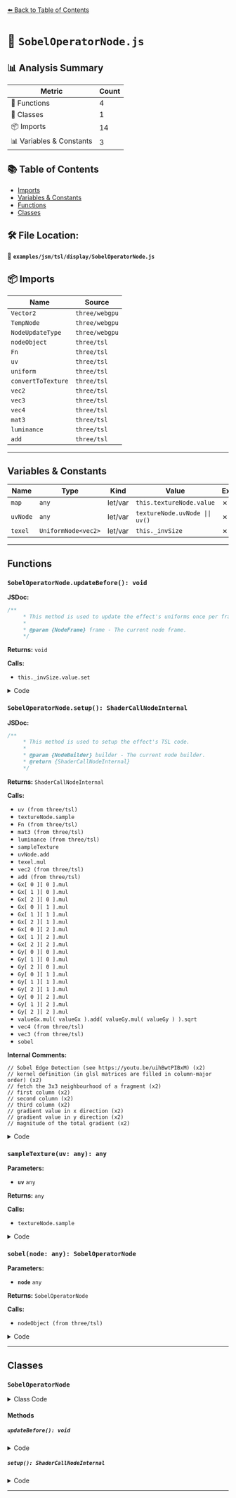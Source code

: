 [⬅️ Back to Table of Contents](../../../../index.md)

# 📄 `SobelOperatorNode.js`

## 📊 Analysis Summary

| Metric | Count |
|--------|-------|
| 🔧 Functions | 4 |
| 🧱 Classes | 1 |
| 📦 Imports | 14 |
| 📊 Variables & Constants | 3 |

## 📚 Table of Contents

- [Imports](#imports)
- [Variables & Constants](#variables-constants)
- [Functions](#functions)
- [Classes](#classes)

## 🛠️ File Location:
📂 **`examples/jsm/tsl/display/SobelOperatorNode.js`**

## 📦 Imports

| Name | Source |
|------|--------|
| `Vector2` | `three/webgpu` |
| `TempNode` | `three/webgpu` |
| `NodeUpdateType` | `three/webgpu` |
| `nodeObject` | `three/tsl` |
| `Fn` | `three/tsl` |
| `uv` | `three/tsl` |
| `uniform` | `three/tsl` |
| `convertToTexture` | `three/tsl` |
| `vec2` | `three/tsl` |
| `vec3` | `three/tsl` |
| `vec4` | `three/tsl` |
| `mat3` | `three/tsl` |
| `luminance` | `three/tsl` |
| `add` | `three/tsl` |


---

## Variables & Constants

| Name | Type | Kind | Value | Exported |
|------|------|------|-------|----------|
| `map` | `any` | let/var | `this.textureNode.value` | ✗ |
| `uvNode` | `any` | let/var | `textureNode.uvNode \|\| uv()` | ✗ |
| `texel` | `UniformNode<vec2>` | let/var | `this._invSize` | ✗ |


---

## Functions

### `SobelOperatorNode.updateBefore(): void`

**JSDoc:**
```typescript
/**
	 * This method is used to update the effect's uniforms once per frame.
	 *
	 * @param {NodeFrame} frame - The current node frame.
	 */
```

**Returns:** `void`

**Calls:**

- `this._invSize.value.set`

<details><summary>Code</summary>

```typescript
updateBefore( /* frame */ ) {

		const map = this.textureNode.value;

		this._invSize.value.set( 1 / map.image.width, 1 / map.image.height );

	}
```
</details>

### `SobelOperatorNode.setup(): ShaderCallNodeInternal`

**JSDoc:**
```typescript
/**
	 * This method is used to setup the effect's TSL code.
	 *
	 * @param {NodeBuilder} builder - The current node builder.
	 * @return {ShaderCallNodeInternal}
	 */
```

**Returns:** `ShaderCallNodeInternal`

**Calls:**

- `uv (from three/tsl)`
- `textureNode.sample`
- `Fn (from three/tsl)`
- `mat3 (from three/tsl)`
- `luminance (from three/tsl)`
- `sampleTexture`
- `uvNode.add`
- `texel.mul`
- `vec2 (from three/tsl)`
- `add (from three/tsl)`
- `Gx[ 0 ][ 0 ].mul`
- `Gx[ 1 ][ 0 ].mul`
- `Gx[ 2 ][ 0 ].mul`
- `Gx[ 0 ][ 1 ].mul`
- `Gx[ 1 ][ 1 ].mul`
- `Gx[ 2 ][ 1 ].mul`
- `Gx[ 0 ][ 2 ].mul`
- `Gx[ 1 ][ 2 ].mul`
- `Gx[ 2 ][ 2 ].mul`
- `Gy[ 0 ][ 0 ].mul`
- `Gy[ 1 ][ 0 ].mul`
- `Gy[ 2 ][ 0 ].mul`
- `Gy[ 0 ][ 1 ].mul`
- `Gy[ 1 ][ 1 ].mul`
- `Gy[ 2 ][ 1 ].mul`
- `Gy[ 0 ][ 2 ].mul`
- `Gy[ 1 ][ 2 ].mul`
- `Gy[ 2 ][ 2 ].mul`
- `valueGx.mul( valueGx ).add( valueGy.mul( valueGy ) ).sqrt`
- `vec4 (from three/tsl)`
- `vec3 (from three/tsl)`
- `sobel`

**Internal Comments:**
```
// Sobel Edge Detection (see https://youtu.be/uihBwtPIBxM) (x2)
// kernel definition (in glsl matrices are filled in column-major order) (x2)
// fetch the 3x3 neighbourhood of a fragment (x2)
// first column (x2)
// second column (x2)
// third column (x2)
// gradient value in x direction (x2)
// gradient value in y direction (x2)
// magnitude of the total gradient (x2)
```

<details><summary>Code</summary>

```typescript
setup( /* builder */ ) {

		const { textureNode } = this;

		const uvNode = textureNode.uvNode || uv();

		const sampleTexture = ( uv ) => textureNode.sample( uv );

		const sobel = Fn( () => {

			// Sobel Edge Detection (see https://youtu.be/uihBwtPIBxM)

			const texel = this._invSize;

			// kernel definition (in glsl matrices are filled in column-major order)

			const Gx = mat3( - 1, - 2, - 1, 0, 0, 0, 1, 2, 1 ); // x direction kernel
			const Gy = mat3( - 1, 0, 1, - 2, 0, 2, - 1, 0, 1 ); // y direction kernel

			// fetch the 3x3 neighbourhood of a fragment

			// first column

			const tx0y0 = luminance( sampleTexture( uvNode.add( texel.mul( vec2( - 1, - 1 ) ) ) ).xyz );
			const tx0y1 = luminance( sampleTexture( uvNode.add( texel.mul( vec2( - 1, 0 ) ) ) ).xyz );
			const tx0y2 = luminance( sampleTexture( uvNode.add( texel.mul( vec2( - 1, 1 ) ) ) ).xyz );

			// second column

			const tx1y0 = luminance( sampleTexture( uvNode.add( texel.mul( vec2( 0, - 1 ) ) ) ).xyz );
			const tx1y1 = luminance( sampleTexture( uvNode.add( texel.mul( vec2( 0, 0 ) ) ) ).xyz );
			const tx1y2 = luminance( sampleTexture( uvNode.add( texel.mul( vec2( 0, 1 ) ) ) ).xyz );

			// third column

			const tx2y0 = luminance( sampleTexture( uvNode.add( texel.mul( vec2( 1, - 1 ) ) ) ).xyz );
			const tx2y1 = luminance( sampleTexture( uvNode.add( texel.mul( vec2( 1, 0 ) ) ) ).xyz );
			const tx2y2 = luminance( sampleTexture( uvNode.add( texel.mul( vec2( 1, 1 ) ) ) ).xyz );

			// gradient value in x direction

			const valueGx = add(
				Gx[ 0 ][ 0 ].mul( tx0y0 ),
				Gx[ 1 ][ 0 ].mul( tx1y0 ),
				Gx[ 2 ][ 0 ].mul( tx2y0 ),
				Gx[ 0 ][ 1 ].mul( tx0y1 ),
				Gx[ 1 ][ 1 ].mul( tx1y1 ),
				Gx[ 2 ][ 1 ].mul( tx2y1 ),
				Gx[ 0 ][ 2 ].mul( tx0y2 ),
				Gx[ 1 ][ 2 ].mul( tx1y2 ),
				Gx[ 2 ][ 2 ].mul( tx2y2 )
			);


			// gradient value in y direction

			const valueGy = add(
				Gy[ 0 ][ 0 ].mul( tx0y0 ),
				Gy[ 1 ][ 0 ].mul( tx1y0 ),
				Gy[ 2 ][ 0 ].mul( tx2y0 ),
				Gy[ 0 ][ 1 ].mul( tx0y1 ),
				Gy[ 1 ][ 1 ].mul( tx1y1 ),
				Gy[ 2 ][ 1 ].mul( tx2y1 ),
				Gy[ 0 ][ 2 ].mul( tx0y2 ),
				Gy[ 1 ][ 2 ].mul( tx1y2 ),
				Gy[ 2 ][ 2 ].mul( tx2y2 )
			);

			// magnitude of the total gradient

			const G = valueGx.mul( valueGx ).add( valueGy.mul( valueGy ) ).sqrt();

			return vec4( vec3( G ), 1 );

		} );

		const outputNode = sobel();

		return outputNode;

	}
```
</details>

### `sampleTexture(uv: any): any`

**Parameters:**

- **`uv`** `any`

**Returns:** `any`

**Calls:**

- `textureNode.sample`

<details><summary>Code</summary>

```typescript
( uv ) => textureNode.sample( uv )
```
</details>

### `sobel(node: any): SobelOperatorNode`

**Parameters:**

- **`node`** `any`

**Returns:** `SobelOperatorNode`

**Calls:**

- `nodeObject (from three/tsl)`

<details><summary>Code</summary>

```typescript
( node ) => nodeObject( new SobelOperatorNode( convertToTexture( node ) ) )
```
</details>


---

## Classes

### `SobelOperatorNode`

<details><summary>Class Code</summary>

```ts
class SobelOperatorNode extends TempNode {

	static get type() {

		return 'SobelOperatorNode';

	}

	/**
	 * Constructs a new sobel operator node.
	 *
	 * @param {TextureNode} textureNode - The texture node that represents the input of the effect.
	 */
	constructor( textureNode ) {

		super( 'vec4' );

		/**
		 * The texture node that represents the input of the effect.
		 *
		 * @type {TextureNode}
		 */
		this.textureNode = textureNode;

		/**
		 * The `updateBeforeType` is set to `NodeUpdateType.FRAME` since the node updates
		 * its internal uniforms once per frame in `updateBefore()`.
		 *
		 * @type {string}
		 * @default 'frame'
		 */
		this.updateBeforeType = NodeUpdateType.FRAME;

		/**
		 * A uniform node holding the inverse resolution value.
		 *
		 * @private
		 * @type {UniformNode<vec2>}
		 */
		this._invSize = uniform( new Vector2() );

	}

	/**
	 * This method is used to update the effect's uniforms once per frame.
	 *
	 * @param {NodeFrame} frame - The current node frame.
	 */
	updateBefore( /* frame */ ) {

		const map = this.textureNode.value;

		this._invSize.value.set( 1 / map.image.width, 1 / map.image.height );

	}

	/**
	 * This method is used to setup the effect's TSL code.
	 *
	 * @param {NodeBuilder} builder - The current node builder.
	 * @return {ShaderCallNodeInternal}
	 */
	setup( /* builder */ ) {

		const { textureNode } = this;

		const uvNode = textureNode.uvNode || uv();

		const sampleTexture = ( uv ) => textureNode.sample( uv );

		const sobel = Fn( () => {

			// Sobel Edge Detection (see https://youtu.be/uihBwtPIBxM)

			const texel = this._invSize;

			// kernel definition (in glsl matrices are filled in column-major order)

			const Gx = mat3( - 1, - 2, - 1, 0, 0, 0, 1, 2, 1 ); // x direction kernel
			const Gy = mat3( - 1, 0, 1, - 2, 0, 2, - 1, 0, 1 ); // y direction kernel

			// fetch the 3x3 neighbourhood of a fragment

			// first column

			const tx0y0 = luminance( sampleTexture( uvNode.add( texel.mul( vec2( - 1, - 1 ) ) ) ).xyz );
			const tx0y1 = luminance( sampleTexture( uvNode.add( texel.mul( vec2( - 1, 0 ) ) ) ).xyz );
			const tx0y2 = luminance( sampleTexture( uvNode.add( texel.mul( vec2( - 1, 1 ) ) ) ).xyz );

			// second column

			const tx1y0 = luminance( sampleTexture( uvNode.add( texel.mul( vec2( 0, - 1 ) ) ) ).xyz );
			const tx1y1 = luminance( sampleTexture( uvNode.add( texel.mul( vec2( 0, 0 ) ) ) ).xyz );
			const tx1y2 = luminance( sampleTexture( uvNode.add( texel.mul( vec2( 0, 1 ) ) ) ).xyz );

			// third column

			const tx2y0 = luminance( sampleTexture( uvNode.add( texel.mul( vec2( 1, - 1 ) ) ) ).xyz );
			const tx2y1 = luminance( sampleTexture( uvNode.add( texel.mul( vec2( 1, 0 ) ) ) ).xyz );
			const tx2y2 = luminance( sampleTexture( uvNode.add( texel.mul( vec2( 1, 1 ) ) ) ).xyz );

			// gradient value in x direction

			const valueGx = add(
				Gx[ 0 ][ 0 ].mul( tx0y0 ),
				Gx[ 1 ][ 0 ].mul( tx1y0 ),
				Gx[ 2 ][ 0 ].mul( tx2y0 ),
				Gx[ 0 ][ 1 ].mul( tx0y1 ),
				Gx[ 1 ][ 1 ].mul( tx1y1 ),
				Gx[ 2 ][ 1 ].mul( tx2y1 ),
				Gx[ 0 ][ 2 ].mul( tx0y2 ),
				Gx[ 1 ][ 2 ].mul( tx1y2 ),
				Gx[ 2 ][ 2 ].mul( tx2y2 )
			);


			// gradient value in y direction

			const valueGy = add(
				Gy[ 0 ][ 0 ].mul( tx0y0 ),
				Gy[ 1 ][ 0 ].mul( tx1y0 ),
				Gy[ 2 ][ 0 ].mul( tx2y0 ),
				Gy[ 0 ][ 1 ].mul( tx0y1 ),
				Gy[ 1 ][ 1 ].mul( tx1y1 ),
				Gy[ 2 ][ 1 ].mul( tx2y1 ),
				Gy[ 0 ][ 2 ].mul( tx0y2 ),
				Gy[ 1 ][ 2 ].mul( tx1y2 ),
				Gy[ 2 ][ 2 ].mul( tx2y2 )
			);

			// magnitude of the total gradient

			const G = valueGx.mul( valueGx ).add( valueGy.mul( valueGy ) ).sqrt();

			return vec4( vec3( G ), 1 );

		} );

		const outputNode = sobel();

		return outputNode;

	}

}
```
</details>

#### Methods

##### `updateBefore(): void`

<details><summary>Code</summary>

```ts
updateBefore( /* frame */ ) {

		const map = this.textureNode.value;

		this._invSize.value.set( 1 / map.image.width, 1 / map.image.height );

	}
```
</details>

##### `setup(): ShaderCallNodeInternal`

<details><summary>Code</summary>

```ts
setup( /* builder */ ) {

		const { textureNode } = this;

		const uvNode = textureNode.uvNode || uv();

		const sampleTexture = ( uv ) => textureNode.sample( uv );

		const sobel = Fn( () => {

			// Sobel Edge Detection (see https://youtu.be/uihBwtPIBxM)

			const texel = this._invSize;

			// kernel definition (in glsl matrices are filled in column-major order)

			const Gx = mat3( - 1, - 2, - 1, 0, 0, 0, 1, 2, 1 ); // x direction kernel
			const Gy = mat3( - 1, 0, 1, - 2, 0, 2, - 1, 0, 1 ); // y direction kernel

			// fetch the 3x3 neighbourhood of a fragment

			// first column

			const tx0y0 = luminance( sampleTexture( uvNode.add( texel.mul( vec2( - 1, - 1 ) ) ) ).xyz );
			const tx0y1 = luminance( sampleTexture( uvNode.add( texel.mul( vec2( - 1, 0 ) ) ) ).xyz );
			const tx0y2 = luminance( sampleTexture( uvNode.add( texel.mul( vec2( - 1, 1 ) ) ) ).xyz );

			// second column

			const tx1y0 = luminance( sampleTexture( uvNode.add( texel.mul( vec2( 0, - 1 ) ) ) ).xyz );
			const tx1y1 = luminance( sampleTexture( uvNode.add( texel.mul( vec2( 0, 0 ) ) ) ).xyz );
			const tx1y2 = luminance( sampleTexture( uvNode.add( texel.mul( vec2( 0, 1 ) ) ) ).xyz );

			// third column

			const tx2y0 = luminance( sampleTexture( uvNode.add( texel.mul( vec2( 1, - 1 ) ) ) ).xyz );
			const tx2y1 = luminance( sampleTexture( uvNode.add( texel.mul( vec2( 1, 0 ) ) ) ).xyz );
			const tx2y2 = luminance( sampleTexture( uvNode.add( texel.mul( vec2( 1, 1 ) ) ) ).xyz );

			// gradient value in x direction

			const valueGx = add(
				Gx[ 0 ][ 0 ].mul( tx0y0 ),
				Gx[ 1 ][ 0 ].mul( tx1y0 ),
				Gx[ 2 ][ 0 ].mul( tx2y0 ),
				Gx[ 0 ][ 1 ].mul( tx0y1 ),
				Gx[ 1 ][ 1 ].mul( tx1y1 ),
				Gx[ 2 ][ 1 ].mul( tx2y1 ),
				Gx[ 0 ][ 2 ].mul( tx0y2 ),
				Gx[ 1 ][ 2 ].mul( tx1y2 ),
				Gx[ 2 ][ 2 ].mul( tx2y2 )
			);


			// gradient value in y direction

			const valueGy = add(
				Gy[ 0 ][ 0 ].mul( tx0y0 ),
				Gy[ 1 ][ 0 ].mul( tx1y0 ),
				Gy[ 2 ][ 0 ].mul( tx2y0 ),
				Gy[ 0 ][ 1 ].mul( tx0y1 ),
				Gy[ 1 ][ 1 ].mul( tx1y1 ),
				Gy[ 2 ][ 1 ].mul( tx2y1 ),
				Gy[ 0 ][ 2 ].mul( tx0y2 ),
				Gy[ 1 ][ 2 ].mul( tx1y2 ),
				Gy[ 2 ][ 2 ].mul( tx2y2 )
			);

			// magnitude of the total gradient

			const G = valueGx.mul( valueGx ).add( valueGy.mul( valueGy ) ).sqrt();

			return vec4( vec3( G ), 1 );

		} );

		const outputNode = sobel();

		return outputNode;

	}
```
</details>


---